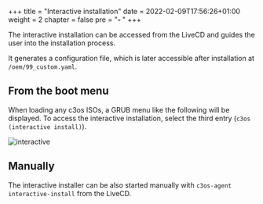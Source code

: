 +++
title = "Interactive installation"
date = 2022-02-09T17:56:26+01:00
weight = 2
chapter = false
pre = "<b>- </b>"
+++

The interactive installation can be accessed from the LiveCD and guides the user into the installation process.

It generates a configuration file, which is later accessible after installation at `/oem/99_custom.yaml`.

## From the boot menu

When loading any c3os ISOs, a GRUB menu like the following will be displayed. To access the interactive installation, select the third entry (`c3os (interactive install)`).

![interactive](https://user-images.githubusercontent.com/2420543/189219819-6b16d13d-c409-4b9b-889b-12792f800a08.gif)

## Manually

The interactive installer can be also started manually with `c3os-agent interactive-install` from the LiveCD.
